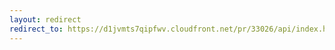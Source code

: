 ```yaml
---
layout: redirect
redirect_to: https://d1jvmts7qipfwv.cloudfront.net/pr/33026/api/index.html
---
```

